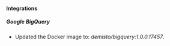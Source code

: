 
#### Integrations
##### Google BigQuery
- Updated the Docker image to: *demisto/bigquery:1.0.0.17457*.
